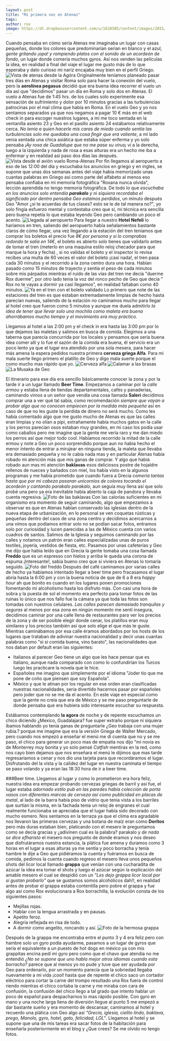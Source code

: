 ```yaml
---
layout: post
title: "Mi primera vez en Atenas"
tags: 
author: rox
image: https://dl.dropboxusercontent.com/u/1610385/content/images/2015/01/2014-12-17-08-54-35.jpg
---
```

Cuando pensaba en cómo sería Atenas me imaginaba un lugar con casas pequeñas, donde los colores que predominarían serian en blanco y el azul, *gente gritando ¡opa! y rompiendo platos con el sonido de un acordeón de fondo*, un lugar donde comería muchos gyros. Así nos venden las películas la idea, en realidad a final del viaje el lugar me gusto más de lo que esperaba y dato curioso mi nariz encajaba muy bien en el perfil Griego.
![Vista de atenas desde la Agóra](https://dl.dropboxusercontent.com/u/1610385/content/images/2015/01/2014-12-17-09-01-55.jpg)
Originalmente teníamos planeado pasar tres días en Atenas y visitar Roma solo para hacer la conexión del vuelo, pero la **aerolínea  pegasus** decidió que era buena idea recorrer el vuelo un día así que "decidimos" pasar un día en Roma y solo dos en Atenas. El vuelo a Atenas fue de 1:45 hrs. de los cuales solo experimente esa sensación de sufrimiento y dolor por 10 minutos gracias a las turbulencias patrocinas por el mal clima que había en Roma. En el vuelo Geo y yo nos sentamos separados  ya que nos negamos a pagar 10 € más en el web check in para escoger nuestros lugares, a mi me toco sentada en la ventanilla asiento 23 y  Geo en el pasillo asiento 24 estábamos relativamente cerca. *No tenía a quien hacerle mis caras de miedo cuando sentía las turbulencias solo me quedaba una cosa fingir que era valiente*, a mi lado venia sentada una chica asiática que estaba súper enferma y yo solo pensaba *¡Ay rosa de Guadalupe que no me pase su virus¡* vi a la derecha, luego a la izquierda y nada de rosa a esas alturas era un hecho me iba a enfermar y en realidad así paso dos días las después.
![Vista desde el avión vuelo Roma-Atenas](https://dl.dropboxusercontent.com/u/1610385/content/images/2015/01/2014-12-16-09-34-38.jpg)
Por fin llegamos al aeropuerto a eso de las 12:00 del día y escuchaba los anuncios en griego y en ingles, se supone que unas dos semanas antes del viaje había memorizado unas cuantas palabras en Griego así como parte del alfabeto al menos eso pensaba confiaba en mi memoria fotográfica "Roxana nunca olvida", lección aprendida no tengo memoria fotográfica. De todo lo que *escuchaba en los anuncios solo entendía **parakalo** y ni siquiera recordaba el significado por dentro pensaba Geo estamos perdidos*, un minuto después Geo "Amor ¿si te acuerdas de tus clases? esto se le de tal manera no?", yo solo fingía esfuerzo mental y contestaba creo que sí, mi técnica era sencilla pero buena repetía lo que estaba leyendo Geo pero cambiando un poco el acento.
![Llegada al aeropuerto](https://dl.dropboxusercontent.com/u/1610385/content/images/2015/01/2014-12-16-12-34-22.jpg)
Para llegar a nuestro **Hotel Nefeli** lo haríamos en tren, saliendo del aeropuerto había señalamientos bastante claros de cómo llegar, una vez llegando a la estación del tren teníamos que comprar los boletos el precio fue *8€ por persona y si lo comprabas redondo te salía en 14€*, el boleto es abierto solo tienes que validarlo antes de tomar el tren (meterlo en una maquina estilo reloj checador para que marque la hora y fecha) , si no validas el boleto y el inspector lo revisa recibes una multa de 60 veces el valor del boleto ¡casi nada!, el tren pasa cada 30 minutos y el recorrido a la zona centro dura una hora. Habían pasado como 15 minutos de trayecto y sentía el peso de cada minutos sobre mis párpados mientras el ruido de las vías del tren me decía "duerme Rox duerme", por otro lado tenia la voz del ronco pecho de Geo que decía " Rox no te vayas a dormir ya casi llegamos", en realidad faltaban como 40 minutos.
![Ya en el tren con el boleto validado](https://dl.dropboxusercontent.com/u/1610385/content/images/2015/01/2014-12-16-13-01-46-1.jpg)
Lo primero que note de las estaciones del tren es que estaban extremadamente limpias de hecho hasta parecían nuevas, saliendo de la estación no caminamos mucho para llegar al hotel creo que fueron como 5 minutos y aunque me duela admitirlo *la idea de tener que llevar solo una mochila como maleta era buena ahorrábamos mucho tiempo y el movimiento era muy práctico.*

Llegamos al hotel a las 2:00 pm y el check in era hasta las 3:00 pm por lo que dejamos las maletas y salimos en busca de comida. Elegimos a una taberna que parecía concurrida por los locales y pensamos que sería buena idea comer allí y lo fue el sazón de la comida era buena, él servicio era un poco lento ya que el lugar era atendido por una sola mesera, para hacer más amena la espera pedidos nuestra primera **cerveza griega Alfa**. Para mi mala suerte llego primero el platillo de Geo y digo mala suerte  porque el como mucho mas rápido que yo.
![Cerveza alfa](https://dl.dropboxusercontent.com/u/1610385/content/images/2015/01/2014-12-16-14-14-02.jpg)
![Calamar a las brasas ](https://dl.dropboxusercontent.com/u/1610385/content/images/2015/01/2014-12-16-14-35-33.jpg)
![La Musaka de Geo](https://dl.dropboxusercontent.com/u/1610385/content/images/2015/01/2014-12-16-14-22-02.jpg)

El itinerario para ese día era sencillo básicamente conocer la zona y por la tarde ir a un lugar llamado **Beer Time**. Empezamos a caminar por la *calle ermou* y estaba llena de tiendas departamentales, cafés y panaderías, caminando vimos a un señor que vendía una cosa llamada **Saleri** decidimos comprar una a ver qué tal sabia, como recomendación *siempre que vayan a probar algo que no conocen empiecen por la medida más pequeña* así en caso de que no les guste la perdida de dinero no será mucho. Como les había comentado algo que me gusto mucho de Atenas es que las calles eran limpias y no olían a pipi, extrañamente había muchos gatos en la calle y los perros parecían osos estaban muy grandes, en mi caso los podía usar como caballos pero me imagine que la gente me vería raro  y me dan miedo los perros así que mejor todo cool.
Habíamos recorrido la mitad de la calle ermou y note a Geo un poco sorprendido porque aun no había hecho el menor intento de entrar a mirujear en ninguna tienda, la maleta que llevaba era demasiado pequeña y no le cabía nada mas y en particular Atenas había robado mi atención más que mis ganas de comprar. Y algo que había robado aun mas mi atención **baklavas** esos deliciosos postre de hojaldre rellenos de nueces y bañados con miel, los había visto en la algunos programas y me había prometido que cuando fuera a Grecia *comería tantas hasta que por mi cabeza pasaran unicornios de colores tocando el acordeón y cantando parakalo parakalo*, aun seguía muy llena así que solo probé una pero ya era inevitable había abierto la caja de pandora y llevaba cuenta regresiva.
![Foto de las baklavas](https://dl.dropboxusercontent.com/u/1610385/content/images/2015/01/2014-12-17-11-39-28.jpg)
Con las calorías suficientes en mi organismo era momento de seguir caminando, algo que empezamos a observar es que en Atenas habían conservado las iglesias dentro de la nueva etapa de urbanización, en lo personal se ven coquetas rústicas y pequeñas dentro del caos de una zona centro y decidimos acercarnos a una vimos que podíamos entrar solo no se podían sacar fotos, entramos solo por curiosidad y lucen parecidas a las de México cuenta con varios cuadros de santos. Salimos de la Iglesia y seguimos caminando por las calles y notamos un patrón eran calles especializadas unas de puros textiles, joyería, vestidos de fiesta, etc. 
Pasamos por unas cafeterías y Geo me dijo que había leído que en Grecia la gente tomaba una cosa llamada **Freddo** que es un espresso con hielos y arriba le queda una corona de espuma ¡Interesante!, sabia bueno creo que si viviera en Atenas lo tomaría seguido.
![Foto del freddo](https://dl.dropboxusercontent.com/u/1610385/content/images/2015/01/2014-12-16-16-33-53.jpg)
Después del café caminamos por varias calles de hecho ya habíamos intentado llegar a beer time pero fracasamos el lugar abría hasta la 6:00 pm y con la buena noticia de que de 6 a 8 era *happy hour* ah que bonito es cuando en los lugares ponen promociones fomentando mi alcoholismo hasta los disfruto más.
Con casi una hora de sobra y la puesta de sol el momento era perfecto para tomar fotos de las ruinas lo único que nos fallo fue la cámara ya que toda las fotos son tomadas con nuestros celulares. *Las calles parecen demasiado tranquilas y seguras* al menos por esa zona en ningún momento me sentí insegura, decidimos caminar por una calle llena de restaurantes para ver los precios de la zona y de ser posible elegir donde cenar, los platillos eran muy similares y los precios también así que solo elige el que más te guste. Mientras caminábamos por esa calle éramos abordados por los hosts de los lugares que trataban de adivinar nuestra nacionalidad y decir unas cuantas palabras como "si si comida buena, vino barato", las nacionalidades que nos daban por default eran las siguientes:

* Italianos al parecer Geo tiene un algo que les hace pensar que es italiano, aunque nada comparado con como lo confundirían  los Turcos luego les practicare la novela que le hice.
* Españoles me imagino que simplemente por el idioma "Joder tio que me pone de coño que piensen que soy Española".
* México y que le atinan por los regular en ese orden eran clasificadas nuestras nacionalidades, seria divertido hacernos pasar por españoles pero joder que no se me da el acento. En este viaje en especial como que la gente no creía que era de México y se me paso preguntarle de donde pensaba que era hubiera sido interesante escuchar su respuesta. 

Estábamos contemplando **la agora** de noche y de repente escuchamos un chico diciendo ¿Mexico, Guadalajara? fue super extraño porque ni siquiera íbamos hablando yo tenia ganas de preguntarle ¿Geo trabaja con una mujer rubia.? porque me imagine que era la versión Griega de Walter Mercado, pero cuando nos empezó a enseñar el menú me di cuenta que no y se me paso, el chico para generar un poco mas de empatía nos dijo "mi novia es de Monterrey muy bonita y yo solo pensé *Catfish* mentiras en la red, como nos cayo bien dejamos que nos enseñara el menú le dijimos que mas tarde regresaríamos a cenar  y nos dio una tarjeta para que recordáramos el lugar. Disfrutando del la vista y la calidez del lugar en nuestra caminata el tiempo se paso volando y ya eran las 18:30 hora de ir a beer time.

###Beer time.
Llegamos al lugar y como lo prometieron era hora feliz, nuestra idea era empezar probando cervezas griegas de barril y así fue, el lugar estaba *adornado estilo pub en las paredes había colección de porta vasos con diferentes marcas de cerveza así como publicidad en placas de metal*, al lado de la barra había piso de vidrio que tenia vista a los barriles que surtían la misma, en la fachada tenía un reloj de engranes el cual realmente funcionaba se apreciaba que el lugar había sido decorado con mucho esmero. Nos sentamos en la terraza ya que el clima era agradable nos llevaron las primeras cervezas y una botana de maíz eran como **Doritos** pero más duras estaban bien, platicando con el mesero le preguntamos como se decía gracias y ¿adivinen cual es la palabra? parakalo y *de nada se dice efharisto* el mesero nos pregunto de donde éramos y nos deseo que disfrutáramos nuestra estancia, la plática fue amena y duramos como 3 horas en el lugar a esas alturas ya me sentía y poco borracha y tenía hambre le dije a Geo que pidiéramos la cuenta y fuéramos en busca de comida, pedimos la cuenta cuando regreso el mesero lleva unos pequeños shots del licor local llamado **grappa** que venían con una cucharadita de azúcar la idea era tomar el shots y luego el azúcar según la explicación del amable mesero el cual se despidió con un *"Les dejo grappa licor local por si gustan probarlo"* que se gustamos somos alcohólicos dah!!, en realidad antes de probar el grappa estaba contentilla pero pobre el grappa y fue algo así como Rox evolucionara a Rox borrachilla, la evolución consta de los siguientes pasos:

* Mejillas rojas.
* Hablar con la lengua arrastrada y en pausas.
* Apetito feroz.
* Alegría reflejada en risa de todo.
* A dormir como angelito, roncando y así.
![Foto de la hermosa grappa](https://dl.dropboxusercontent.com/u/1610385/content/images/2015/01/2014-12-16-20-21-45.jpg)

Después de la grappa me encontraba entre el punto 3 y 4 era feliz pero con hambre solo un gyro podía ayudarme, pasamos a un lugar de gyros que sería el equivalente a un puesto de hot dogs en méxico ya con mis grappitas encina pedí mi gyro pero como que el chavo que atendía no me entendió *¿No se supone que uno habla mejor otros idiomas cuando esta borracho?* parece que al menos yo no pude y tuve que ser ayudada por Geo para ordenarlo, por un momento parecía que la sobriedad llegaba nuevamente a mi vida ¡cool! hasta que de repente el chico saco un cortador eléctrico para cortar la carne del trompo resultado una Rox fuera de control riendo mientras el chico cortaba la carne y me miraba con cara de confusión, la confusión del chico llego a tal grado que intento hablar un poco de español para despacharnos lo mas rápido posible. Con gyro en mano y una noche larga llena de diversión llegue al punto 5 me empezó a dar bastante sueño y era momento de descansar, caminamos al hotel y recuerdo una plática con Geo algo así *"Grecia, iglesia, cielito lindo, baklava, prego, Manolo, gyro, hotel, gato, felicidad, LOL"*. Llegamos al hotel y se supone que una de mis tareas era sacar fotos de la habitación para enseñarla posteriormente en el blog y ¿Que crees? Se me olvido no tengo fotos.

